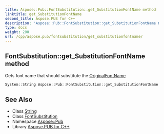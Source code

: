 ```yaml
---
title: Aspose::Pub::FontSubstitution::get_SubstitutionFontName method
linktitle: get_SubstitutionFontName
second_title: Aspose.PUB for C++
description: 'Aspose::Pub::FontSubstitution::get_SubstitutionFontName method. Gets font name that should substitute the OriginalFontName in C++.'
type: docs
weight: 200
url: /cpp/aspose.pub/fontsubstitution/get_substitutionfontname/
---
```

## FontSubstitution::get_SubstitutionFontName method


Gets font name that should substitute the [OriginalFontName](../)

```cpp
System::String Aspose::Pub::FontSubstitution::get_SubstitutionFontName() const
```

## See Also

* Class [String](../../../system/string/)
* Class [FontSubstitution](../)
* Namespace [Aspose::Pub](../../)
* Library [Aspose.PUB for C++](../../../)
